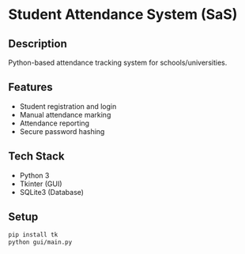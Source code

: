 # Student Attendance System (SaS)

## Description
Python-based attendance tracking system for schools/universities.

## Features
- Student registration and login
- Manual attendance marking
- Attendance reporting
- Secure password hashing

## Tech Stack
- Python 3
- Tkinter (GUI)
- SQLite3 (Database)

## Setup
```bash
pip install tk
python gui/main.py
